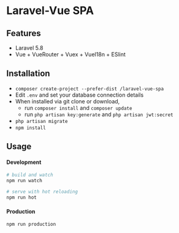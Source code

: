 # Laravel-Vue SPA 

## Features

- Laravel 5.8 
- Vue + VueRouter + Vuex + VueI18n + ESlint

## Installation

- `composer create-project --prefer-dist /laravel-vue-spa`
- Edit `.env` and set your database connection details
- When installed via git clone or download, 
    - run `composer install` and `composer update`
    - run `php artisan key:generate` and `php artisan jwt:secret`
- `php artisan migrate`
- `npm install`

## Usage

#### Development

```bash
# build and watch
npm run watch

# serve with hot reloading
npm run hot
```

#### Production

```bash
npm run production
```

